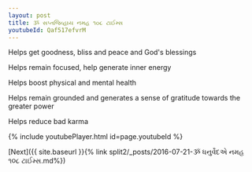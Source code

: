 ```yaml
---
layout: post
title: ૐ સપ્તજિવ્હાય નમહ ૧૦૮ ટાઈમ્સ
youtubeId: Qaf517efvrM
---
```

 
 
Helps get goodness, bliss and peace and God's blessings
 
Helps remain focused, help generate inner energy 
 
Helps boost physical and mental health 
 
Helps remain grounded and generates a sense of gratitude towards the greater power 
 
Helps reduce bad karma
 
 
 
 


{% include youtubePlayer.html id=page.youtubeId %}
 
[Next]({{ site.baseurl }}{% link  split2/_posts/2016-07-21-ૐ ધનુર્વેદએ નમહ ૧૦૮ ટાઈમ્સ.md%})
 
